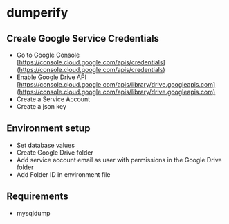 # dumperify

## Create Google Service Credentials

- Go to Google Console [https://console.cloud.google.com/apis/credentials](https://console.cloud.google.com/apis/credentials)
- Enable Google Drive API [https://console.cloud.google.com/apis/library/drive.googleapis.com](https://console.cloud.google.com/apis/library/drive.googleapis.com)
- Create a Service Account
- Create a json key

## Environment setup

- Set database values
- Create Google Drive folder
- Add service account email as user with permissions in the Google Drive folder
- Add Folder ID in environment file

## Requirements

- mysqldump
